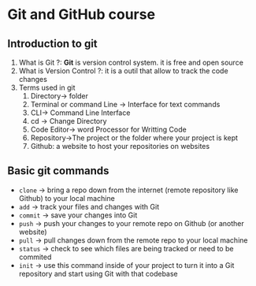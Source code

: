 # Git and GitHub course
## Introduction to git
1. What is Git ?: **Git** is version control system. it is free and open source
2. What is Version Control ?: it is a outil that allow to track the code changes
3. Terms used in git
	1. Directory-> folder
	2. Terminal or command Line -> Interface for text commands
	3. CLI-> Command Line Interface
	4. cd -> Change Directory
	5. Code Editor-> word Processor for Writting Code
	6. Repository->The project or the folder where your project is kept
	7. Github: a website to host your repositories on websites
## Basic git commands

* `clone` -> bring a repo down from the internet (remote repository like Github) to your local machine
* `add` -> track your files and changes with Git
* `commit` -> save your changes into Git
* `push` -> push your changes to your remote repo on Github (or another website)
* `pull` -> pull changes down from the remote repo to your local machine
* `status` -> check to see which files are being tracked or need to be commited
* `init` -> use this command inside of your project to turn it into a Git repository and start using Git with that codebase
